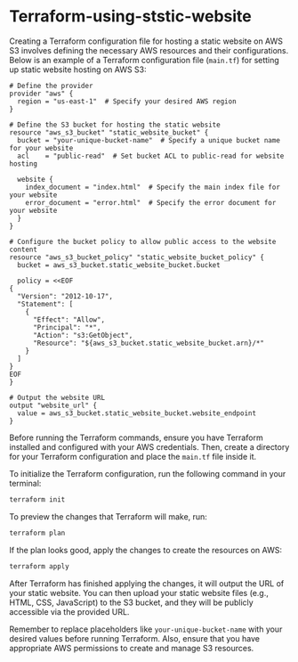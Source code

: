 # Terraform-using-ststic-website
Creating a Terraform configuration file for hosting a static website on AWS S3 involves defining the necessary AWS resources and their configurations. Below is an example of a Terraform configuration file (`main.tf`) for setting up static website hosting on AWS S3:

```hcl
# Define the provider
provider "aws" {
  region = "us-east-1"  # Specify your desired AWS region
}

# Define the S3 bucket for hosting the static website
resource "aws_s3_bucket" "static_website_bucket" {
  bucket = "your-unique-bucket-name"  # Specify a unique bucket name for your website
  acl    = "public-read"  # Set bucket ACL to public-read for website hosting

  website {
    index_document = "index.html"  # Specify the main index file for your website
    error_document = "error.html"  # Specify the error document for your website
  }
}

# Configure the bucket policy to allow public access to the website content
resource "aws_s3_bucket_policy" "static_website_bucket_policy" {
  bucket = aws_s3_bucket.static_website_bucket.bucket

  policy = <<EOF
{
  "Version": "2012-10-17",
  "Statement": [
    {
      "Effect": "Allow",
      "Principal": "*",
      "Action": "s3:GetObject",
      "Resource": "${aws_s3_bucket.static_website_bucket.arn}/*"
    }
  ]
}
EOF
}

# Output the website URL
output "website_url" {
  value = aws_s3_bucket.static_website_bucket.website_endpoint
}
```

Before running the Terraform commands, ensure you have Terraform installed and configured with your AWS credentials. Then, create a directory for your Terraform configuration and place the `main.tf` file inside it.

To initialize the Terraform configuration, run the following command in your terminal:

```bash
terraform init
```

To preview the changes that Terraform will make, run:

```bash
terraform plan
```

If the plan looks good, apply the changes to create the resources on AWS:

```bash
terraform apply
```

After Terraform has finished applying the changes, it will output the URL of your static website. You can then upload your static website files (e.g., HTML, CSS, JavaScript) to the S3 bucket, and they will be publicly accessible via the provided URL.

Remember to replace placeholders like `your-unique-bucket-name` with your desired values before running Terraform. Also, ensure that you have appropriate AWS permissions to create and manage S3 resources.
